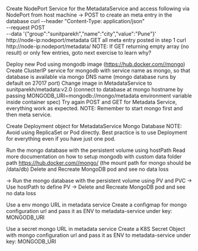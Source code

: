 Create NodePort Service for the MetadataService and access following
via NodePort from host machine
→ POST to create an meta entry in the database
curl --header "Content-Type: application/json" \
--request POST \
--data '{"group":"sunitparekh","name":"city","value":"Pune"}' \
http://node-ip:nodeport/metadata
GET all meta entry posted in step 1
curl http://node-ip:nodeport/metadata/
NOTE: If GET returning empty array (no result) or only few entries, goto next
exercise to learn why?




Deploy new Pod using mongodb image (https://hub.docker.com//mongo)
Create ClusterIP service for mongodb with service name as mongo, so that
database is available via mongo DNS name (mongo database runs by default
on 27017 port)
Change image in MetadataService to sunitparekh/metadata:v2.0
(connect to database at mongo hostname by passing
MONGODB_URI=mongodb://mongo/metadata
environment variable inside
container spec)
Try again POST and GET for Metadata Service, everything work as expected.
NOTE: Remember to start mongo first and then meta service.



Create Deployment object for
MetadataService
Mongo Database
NOTE: Avoid using ReplicaSet or Pod directly. Best practice is to use
Deployment for everything even if you have just one pod.


Run the mongo database with the persistent volume using hostPath
Read more documentation on how to setup mongodb with custom data
folder path https://hub.docker.com//mongo/ (the mount path for
mongo should be /data/db)
Delete and Recreate MongoDB pod and see no data loss


→ Run the mongo database with the persistent volume using PV and PVC
-> Use hostPath to define PV
→ Delete and Recreate MongoDB pod and see no data loss


Use a env mongo URL in metadata service
Create a configmap for mongo configuration url and pass it as ENV to metadata-service under key: MONGODB_URI


Use a secret mongo URL in metadata service
Create a K8S Secret Object with mongo configuration url and pass it as ENV to metadata-service under key: MONGODB_URI